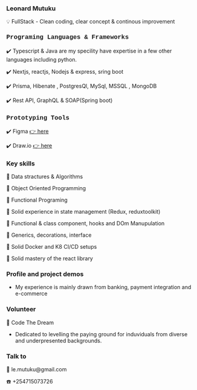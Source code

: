 <h3 style"font-family: Courier, monospace; color:blue"> Leonard Mutuku  </h3>
💡  FullStack - Clean coding, clear concept & continous improvement 

<h3 style="font-family: Courier, monospace;"> Programing Languages & Frameworks </h3>
 
✔️ Typescript & Java are my specility have expertise in a few other languages including python. 
 
✔️ Nextjs, reactjs, Nodejs & express, sring boot

✔️ Prisma, Hibenate , PostgresQl, MySql, MSSQL , MongoDB 

✔️ Rest API, GraphQL & SOAP(Spring boot)


<h3 style="font-family: Courier, monospace;"> Prototyping Tools</h3>

✔️ Figma <a href="https://www.figma.com/"> 👉 here </a>

✔️ Draw.io  <a  href="draw.io"> 👉 here </a> 

<h3 style"font-family: Courier, monospace;">Key skills</h3>

 📌 Data stractures & Algorithms
 
 📌 Object Oriented Programming

 📌 Functional Programing

 📌 Solid experience in state management (Redux, reduxtoolkit)
 
 📌 Functional & class component, hooks and DOm Manupulation

 📌 Generics, decorations, interface

 📌 Solid Docker and K8 CI/CD setups

 📌 Solid mastery of the react library


 <h3  style"font-family: Courier, monospace;"> Profile and project demos</h3>
 
 + My experience is mainly drawn from banking, payment integration and e-commerce
 

<h3 style"font-family: Courier, monospace;"> Volunteer</h3>

🥂 Code The Dream
- Dedicated to levelling the paying ground for induviduals from diverse and underpresented backgrounds.

<h3> Talk to</h3>
📧 le.mutuku@gmail.com

☎️ +254715073726


 


